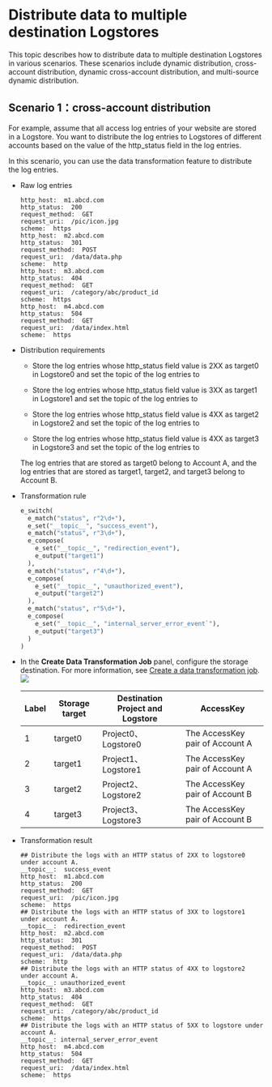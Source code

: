 # Distribute data to multiple destination Logstores

This topic describes how to distribute data to multiple destination Logstores in various scenarios. These scenarios include dynamic distribution, cross-account distribution, dynamic cross-account distribution, and multi-source dynamic distribution.

## Scenario 1：cross-account distribution

For example, assume that all access log entries of your website are stored in a Logstore. You want to distribute the log entries to Logstores of different accounts based on the value of the http_status field in the log entries.

In this scenario, you can use the data transformation feature to distribute the log entries.

- Raw log entries

  ```
  http_host:  m1.abcd.com
  http_status:  200
  request_method:  GET
  request_uri:  /pic/icon.jpg
  scheme:  https
  http_host:  m2.abcd.com
  http_status:  301
  request_method:  POST
  request_uri:  /data/data.php
  scheme:  http
  http_host:  m3.abcd.com
  http_status:  404
  request_method:  GET
  request_uri:  /category/abc/product_id
  scheme:  https
  http_host:  m4.abcd.com
  http_status:  504
  request_method:  GET
  request_uri:  /data/index.html
  scheme:  https
  ```

- Distribution requirements

  - Store the log entries whose http_status field value is 2XX as target0 in Logstore0 and set the topic of the log entries to

  - Store the log entries whose http_status field value is 3XX as target1 in Logstore1 and set the topic of the log entries to

  - Store the log entries whose http_status field value is 4XX as target2 in Logstore2 and set the topic of the log entries to

  - Store the log entries whose http_status field value is 4XX as target3 in Logstore3 and set the topic of the log entries to

  The log entries that are stored as target0 belong to Account A, and the log entries that are stored as target1, target2, and target3 belong to Account B.

- Transformation rule

  ```python
  e_switch(
    e_match("status", r"2\d+"),
    e_set("__topic__", "success_event"),
    e_match("status", r"3\d+"),
    e_compose(
      e_set("__topic__", "redirection_event"),
      e_output("target1")
    ),
    e_match("status", r"4\d+"),
    e_compose(
      e_set("__topic__", "unauthorized_event"),
      e_output("target2")
    ),
    e_match("status", r"5\d+"),
    e_compose(
      e_set("__topic__", "internal_server_error_event`"),
      e_output("target3")
    )
  )
  ```

- In the **Create Data Transformation Job** panel, configure the storage destination. For more information, see [Create a data transformation job](https://www.alibabacloud.com/help/en/doc-detail/125615.htm?spm=a2c4g.11186623.2.8.6b8b50a6egnakp#task-1181217).![](/img/dataprocessdemo/p58874.png)

  | Label | Storage target | Destination Project and Logstore | AccessKey                       |
  | ----- | -------------- | -------------------------------- | ------------------------------- |
  | 1     | target0        | Project0、Logstore0              | The AccessKey pair of Account A |
  | 2     | target1        | Project1、Logstore1              | The AccessKey pair of Account A |
  | 3     | target2        | Project2、Logstore2              | The AccessKey pair of Account B |
  | 4     | target3        | Project3、Logstore3              | The AccessKey pair of Account B |

- Transformation result

  ```
  ## Distribute the logs with an HTTP status of 2XX to logstore0 under account A.
  __topic__:  success_event
  http_host:  m1.abcd.com
  http_status:  200
  request_method:  GET
  request_uri:  /pic/icon.jpg
  scheme:  https
  ## Distribute the logs with an HTTP status of 3XX to logstore1 under account A.
  __topic__:  redirection_event
  http_host:  m2.abcd.com
  http_status:  301
  request_method:  POST
  request_uri:  /data/data.php
  scheme:  http
  ## Distribute the logs with an HTTP status of 4XX to logstore2 under account A.
  __topic__: unauthorized_event
  http_host:  m3.abcd.com
  http_status:  404
  request_method:  GET
  request_uri:  /category/abc/product_id
  scheme:  https
  ## Distribute the logs with an HTTP status of 5XX to logstore under account A.
  __topic__: internal_server_error_event
  http_host:  m4.abcd.com
  http_status:  504
  request_method:  GET
  request_uri:  /data/index.html
  scheme:  https
  ```
